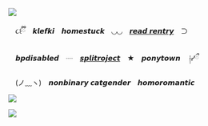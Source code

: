 ![](https://files.catbox.moe/ubx3im.png)

　૮꒰ྀི　𝙠𝙡𝙚𝙛𝙠𝙞　𝙝𝙤𝙢𝙚𝙨𝙩𝙪𝙘𝙠　◡◡　[𝙧𝙚𝙖𝙙 𝙧𝙚𝙣𝙩𝙧𝙮](https://rentry.co/tipsyCatnip)　⊃

　𝙗𝙥𝙙𝙞𝙨𝙖𝙗𝙡𝙚𝙙　┈　[𝙨𝙥𝙡𝙞𝙩𝙧𝙤𝙟𝙚𝙘𝙩](https://rentry.co/exisals)　★　𝙥𝙤𝙣𝙮𝙩𝙤𝙬𝙣 　༏ᓯྀ

　(ノ﹏ヽ)　𝙣𝙤𝙣𝙗𝙞𝙣𝙖𝙧𝙮 𝙘𝙖𝙩𝙜𝙚𝙣𝙙𝙚𝙧　𝙝𝙤𝙢𝙤𝙧𝙤𝙢𝙖𝙣𝙩𝙞𝙘

![](https://files.catbox.moe/mpm9vu.png)

![](https://komarev.com/ghpvc/?username=tipsyCatnip&color=2611ae) ![]()
